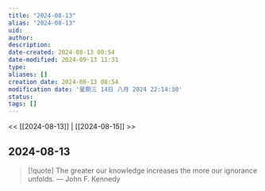 ```yaml
---
title: "2024-08-13"
alias: "2024-08-13"
uid: 
author: 
description: 
date-created: 2024-08-13 00:54
date-modified: 2024-09-13 11:31
type: 
aliases: []
creation date: 2024-08-13 08:54
modification date: '星期三 14日 八月 2024 22:14:30'
status: 
tags: []
---
```


<< [[2024-08-13]] | [[2024-08-15]] >>

## 2024-08-13

> [!quote] The greater our knowledge increases the more our ignorance unfolds.
> — John F. Kennedy
